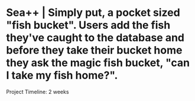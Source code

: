 # Sea++ | Simply put, a pocket sized "fish bucket". Users add the fish they've caught to the database and before they take their bucket home they ask the magic fish bucket, "can I take my fish home?".
Project Timeline: 2 weeks
